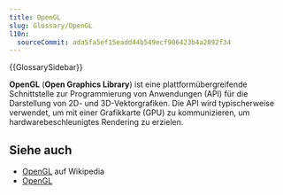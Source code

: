 ```yaml
---
title: OpenGL
slug: Glossary/OpenGL
l10n:
  sourceCommit: ada5fa5ef15eadd44b549ecf906423b4a2092f34
---
```


{{GlossarySidebar}}

**OpenGL** (**Open Graphics Library**) ist eine plattformübergreifende Schnittstelle zur Programmierung von Anwendungen (API) für die Darstellung von 2D- und 3D-Vektorgrafiken. Die API wird typischerweise verwendet, um mit einer Grafikkarte (GPU) zu kommunizieren, um hardwarebeschleunigtes Rendering zu erzielen.

## Siehe auch

- [OpenGL](https://en.wikipedia.org/wiki/OpenGL) auf Wikipedia
- [OpenGL](https://www.opengl.org/)
